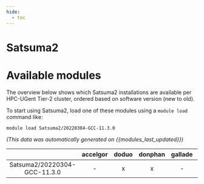 ```yaml
---
hide:
  - toc
---
```


Satsuma2
========

# Available modules


The overview below shows which Satsuma2 installations are available per HPC-UGent Tier-2 cluster, ordered based on software version (new to old).

To start using Satsuma2, load one of these modules using a `module load` command like:

```shell
module load Satsuma2/20220304-GCC-11.3.0
```

*(This data was automatically generated on {{modules_last_updated}})*  

| |accelgor|doduo|donphan|gallade|joltik|shinx|
| :---: | :---: | :---: | :---: | :---: | :---: | :---: |
|Satsuma2/20220304-GCC-11.3.0|-|x|x|-|-|-|
